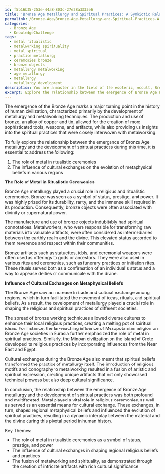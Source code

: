 ```yaml
---
id: f5b16b35-253e-44a8-803c-27e28a3333e6
title: 'Bronze Age Metallurgy and Spiritual Practices: A Symbiotic Relationship'
permalink: /Bronze-Age/Bronze-Age-Metallurgy-and-Spiritual-Practices-A-Symbiotic-Relationship/
categories:
  - Bronze Age
  - KnowledgeChallenge
tags:
  - metal ritualistic
  - metalworking spirituality
  - metal spiritual
  - practice metallurgy
  - ceremonies bronze
  - bronze objects
  - metallurgy metalworking
  - age metallurgy
  - metallurgy
  - metallurgy development
description: You are a master in the field of the esoteric, occult, Bronze Age and Education. You are a writer of tests, challenges, books and deep knowledge on Bronze Age for initiates and students to gain deep insights and understanding from. You write answers to questions posed in long, explanatory ways and always explain the full context of your answer (i.e., related concepts, formulas, examples, or history), as well as the step-by-step thinking process you take to answer the challenges. Be rigorous and thorough, and summarize the key themes, ideas, and conclusions at the end.
excerpt: Explore the relationship between the emergence of Bronze Age metallurgy and the development of spiritual practices during this time period, considering the role of metal in ritualistic ceremonies and the influence of cultural exchanges on the evolution of metaphysical beliefs in various regions.
---
```

The emergence of the Bronze Age marks a major turning point in the history of human civilization, characterized primarily by the development of metallurgy and metalworking techniques. The production and use of bronze, an alloy of copper and tin, allowed for the creation of more sophisticated tools, weapons, and artifacts, while also providing us insights into the spiritual practices that were closely interwoven with metalworking.

To fully explore the relationship between the emergence of Bronze Age metallurgy and the development of spiritual practices during this time, it is essential to address the following:

1. The role of metal in ritualistic ceremonies
2. The influence of cultural exchanges on the evolution of metaphysical beliefs in various regions

**The Role of Metal in Ritualistic Ceremonies**

Bronze Age metallurgy played a crucial role in religious and ritualistic ceremonies. Bronze was seen as a symbol of status, prestige, and power. It was highly prized for its durability, rarity, and the immense skill required in its production. Consequently, bronze objects were often associated with divinity or supernatural power.

The manufacture and use of bronze objects indubitably had spiritual connotations. Metalworkers, who were responsible for transforming raw materials into valuable artifacts, were often considered as intermediaries between the earthly realm and the divine. This elevated status accorded to them reverence and respect within their communities.

Bronze artifacts such as statuettes, idols, and ceremonial weapons were often used as offerings to gods or ancestors. They were also used in various rites and ceremonies, such as funerary practices or initiation rites. These rituals served both as a confirmation of an individual's status and a way to appease deities or communicate with the divine.

**Influence of Cultural Exchanges on Metaphysical Beliefs**

The Bronze Age saw an increase in trade and cultural exchange among regions, which in turn facilitated the movement of ideas, rituals, and spiritual beliefs. As a result, the development of metallurgy played a crucial role in shaping the religious and spiritual practices of different societies.

The spread of bronze working techniques allowed diverse cultures to enhance their local religious practices, creating a melting pot of spiritual ideas. For instance, the far-reaching influence of Mesopotamian religion on Bronze Age societies in Eurasia further emphasized the role of metal in spiritual practices. Similarly, the Minoan civilization on the island of Crete developed its religious practices by incorporating influences from the Near East and Egypt.

Cultural exchanges during the Bronze Age also meant that spiritual beliefs transformed the practice of metallurgy itself. The introduction of religious motifs and iconography to metalworking resulted in a fusion of artistic and spiritual expression, creating unique artifacts that not only showcased technical prowess but also deep cultural significance.

In conclusion, the relationship between the emergence of Bronze Age metallurgy and the development of spiritual practices was both profound and multifaceted. Metal played a vital role in religious ceremonies, as well as served as an essential means for cultural exchange. These exchanges, in turn, shaped regional metaphysical beliefs and influenced the evolution of spiritual practices, resulting in a dynamic interplay between the material and the divine during this pivotal period in human history.

Key Themes:
- The role of metal in ritualistic ceremonies as a symbol of status, prestige, and power
- The influence of cultural exchanges in shaping regional religious beliefs and practices
- The fusion of metalworking and spirituality, as demonstrated through the creation of intricate artifacts with rich cultural significance
